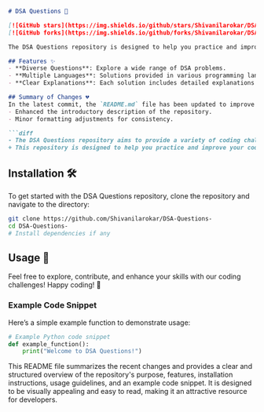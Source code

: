 ```markdown
# DSA Questions 🤖

[![GitHub stars](https://img.shields.io/github/stars/Shivanilarokar/DSA-Questions-?style=social)](https://github.com/Shivanilarokar/DSA-Questions-/stargazers) 
[![GitHub forks](https://img.shields.io/github/forks/Shivanilarokar/DSA-Questions-?style=social)](https://github.com/Shivanilarokar/DSA-Questions-/network)

The DSA Questions repository is designed to help you practice and improve your coding abilities through a variety of data structures and algorithms (DSA) questions.

## Features ✨
- **Diverse Questions**: Explore a wide range of DSA problems.
- **Multiple Languages**: Solutions provided in various programming languages.
- **Clear Explanations**: Each solution includes detailed explanations for better understanding.

## Summary of Changes 💔
In the latest commit, the `README.md` file has been updated to improve clarity and conciseness. The following changes were made:
- Enhanced the introductory description of the repository.
- Minor formatting adjustments for consistency.

```diff
- The DSA Questions repository aims to provide a variety of coding challenges that help enhance your data structures and algorithms skills.
+ This repository is designed to help you practice and improve your coding abilities through a variety of data structures and algorithms (DSA) questions.
```

## Installation 🛠️
To get started with the DSA Questions repository, clone the repository and navigate to the directory:

```bash
git clone https://github.com/Shivanilarokar/DSA-Questions-
cd DSA-Questions-
# Install dependencies if any
```

## Usage 📖
Feel free to explore, contribute, and enhance your skills with our coding challenges! Happy coding! 🎉

### Example Code Snippet
Here’s a simple example function to demonstrate usage:

```python
# Example Python code snippet
def example_function():
    print("Welcome to DSA Questions!")
```

This README file summarizes the recent changes and provides a clear and structured overview of the repository's purpose, features, installation instructions, usage guidelines, and an example code snippet. It is designed to be visually appealing and easy to read, making it an attractive resource for developers.
```